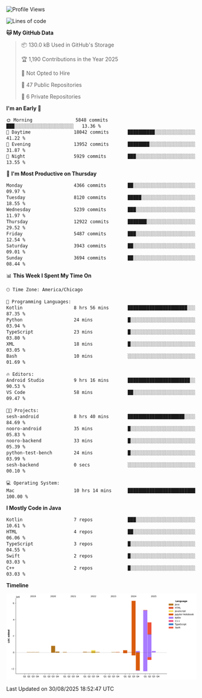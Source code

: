 <!--START_SECTION:waka-->
![Profile Views](http://img.shields.io/badge/Profile%20Views-1-blue)

![Lines of code](https://img.shields.io/badge/From%20Hello%20World%20I%27ve%20Written-17.0%20million%20lines%20of%20code-blue)

**🐱 My GitHub Data** 

> 📦 130.0 kB Used in GitHub's Storage 
 > 
> 🏆 1,190 Contributions in the Year 2025
 > 
> 🚫 Not Opted to Hire
 > 
> 📜 47 Public Repositories 
 > 
> 🔑 6 Private Repositories 
 > 
**I'm an Early 🐤** 

```text
🌞 Morning                5848 commits        ███░░░░░░░░░░░░░░░░░░░░░░   13.36 % 
🌆 Daytime                18042 commits       ██████████░░░░░░░░░░░░░░░   41.22 % 
🌃 Evening                13952 commits       ████████░░░░░░░░░░░░░░░░░   31.87 % 
🌙 Night                  5929 commits        ███░░░░░░░░░░░░░░░░░░░░░░   13.55 % 
```
📅 **I'm Most Productive on Thursday** 

```text
Monday                   4366 commits        ██░░░░░░░░░░░░░░░░░░░░░░░   09.97 % 
Tuesday                  8120 commits        █████░░░░░░░░░░░░░░░░░░░░   18.55 % 
Wednesday                5239 commits        ███░░░░░░░░░░░░░░░░░░░░░░   11.97 % 
Thursday                 12922 commits       ███████░░░░░░░░░░░░░░░░░░   29.52 % 
Friday                   5487 commits        ███░░░░░░░░░░░░░░░░░░░░░░   12.54 % 
Saturday                 3943 commits        ██░░░░░░░░░░░░░░░░░░░░░░░   09.01 % 
Sunday                   3694 commits        ██░░░░░░░░░░░░░░░░░░░░░░░   08.44 % 
```


📊 **This Week I Spent My Time On** 

```text
🕑︎ Time Zone: America/Chicago

💬 Programming Languages: 
Kotlin                   8 hrs 56 mins       ██████████████████████░░░   87.35 % 
Python                   24 mins             █░░░░░░░░░░░░░░░░░░░░░░░░   03.94 % 
TypeScript               23 mins             █░░░░░░░░░░░░░░░░░░░░░░░░   03.80 % 
XML                      18 mins             █░░░░░░░░░░░░░░░░░░░░░░░░   03.05 % 
Bash                     10 mins             ░░░░░░░░░░░░░░░░░░░░░░░░░   01.69 % 

🔥 Editors: 
Android Studio           9 hrs 16 mins       ███████████████████████░░   90.53 % 
VS Code                  58 mins             ██░░░░░░░░░░░░░░░░░░░░░░░   09.47 % 

🐱‍💻 Projects: 
sesh-android             8 hrs 40 mins       █████████████████████░░░░   84.69 % 
nooro-android            35 mins             █░░░░░░░░░░░░░░░░░░░░░░░░   05.83 % 
nooro-backend            33 mins             █░░░░░░░░░░░░░░░░░░░░░░░░   05.39 % 
python-test-bench        24 mins             █░░░░░░░░░░░░░░░░░░░░░░░░   03.99 % 
sesh-backend             0 secs              ░░░░░░░░░░░░░░░░░░░░░░░░░   00.10 % 

💻 Operating System: 
Mac                      10 hrs 14 mins      █████████████████████████   100.00 % 
```

**I Mostly Code in Java** 

```text
Kotlin                   7 repos             ███░░░░░░░░░░░░░░░░░░░░░░   10.61 % 
HTML                     4 repos             ██░░░░░░░░░░░░░░░░░░░░░░░   06.06 % 
TypeScript               3 repos             █░░░░░░░░░░░░░░░░░░░░░░░░   04.55 % 
Swift                    2 repos             █░░░░░░░░░░░░░░░░░░░░░░░░   03.03 % 
C++                      2 repos             █░░░░░░░░░░░░░░░░░░░░░░░░   03.03 % 
```



**Timeline**

![Lines of Code chart](https://raw.githubusercontent.com/phanijsp/phanijsp/main/assets/bar_graph.png)


 Last Updated on 30/08/2025 18:52:47 UTC
<!--END_SECTION:waka-->
